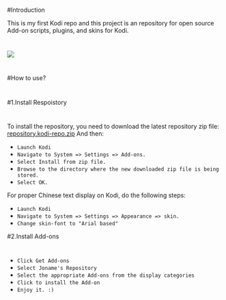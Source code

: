 #Introduction

This is my first Kodi repo and this project is an repository for open source Add-on scripts, plugins, and skins for Kodi.
#
![](http://7xoatu.com1.z0.glb.clouddn.com/o_1a51qshpo1bke291h3t10pr1h1ma.jpg)
#
#How to use?
#
#1.Install Respoistory
#
To install the repository, you need to download the latest repository zip file: [repository.kodi-repo.zip](https://raw.githubusercontent.com/joname1/kodi-repo/master/repository.kodi-repo.zip) And then:

* `Launch Kodi`
* `Navigate to System => Settings => Add-ons.`
* `Select Install from zip file.`
* `Browse to the directory where the new downloaded zip file is being stored.`
* `Select OK.`

For proper Chinese text display on Kodi, do the following steps:
* `Launch Kodi`
* `Navigate to System => Settings => Appearance => skin.`
* `Change skin-font to "Arial based"`

#2.Install Add-ons
#
* `Click Get Add-ons`
* `Select Joname's Repository`
* `Select the appropriate Add-ons from the display categories`
* `Click to install the Add-on`
* `Enjoy it. :)`